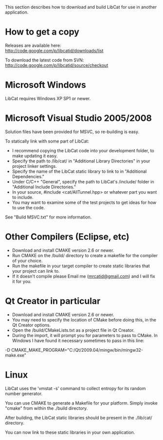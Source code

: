 This section describes how to download and build LibCat for use in another application.


# How to get a copy #

Releases are available here: http://code.google.com/p/libcatid/downloads/list

To download the latest code from SVN: http://code.google.com/p/libcatid/source/checkout


# Microsoft Windows #

LibCat requires Windows XP SP1 or newer.


# Microsoft Visual Studio 2005/2008 #

Solution files have been provided for MSVC, so re-building is easy.

To statically link with some part of LibCat:
  * I recommend copying the LibCat code into your development folder, to make updating it easy.
  * Specify the path to /lib/cat/ in "Additional Library Directories" in your project linker settings.
  * Specify the name of the LibCat static library to link to in "Additional Dependencies."
  * Under C/C++ "General", specify the path to LibCat's /include/ folder in "Additional Include Directories."
  * In your source, #include <cat/AllTunnel.hpp> or whatever part you want to include.
  * You may want to examine some of the test projects to get ideas for how to use the code.

See "Build MSVC.txt" for more information.


# Other Compilers (Eclipse, etc) #
  * Download and install CMAKE version 2.6 or newer.
  * Run CMAKE on the /build/ directory to create a makefile for the compiler of your choice.
  * Run the makefile in your target compiler to create static libraries that your project can link to.
  * If it doesn't compile please Email me (mrcatid@gmail.com) and I will fix it for you.

# Qt Creator in particular #
  * Download and install CMAKE version 2.6 or newer.
  * You may need to specify the location of CMake before doing this, in the Qt Creator options.
  * Open the /build/CMakeLists.txt as a project file in Qt Creator.
  * During the import, it will prompt you for parameters to pass to CMake.  In Windows I have found it necessary sometimes to pass in this line:

-D CMAKE\_MAKE\_PROGRAM="C:/Qt/2009.04/mingw/bin/mingw32-make.exe"


# Linux #

LibCat uses the 'vmstat -s' command to collect entropy for its random number generator.

You can use CMAKE to generate a Makefile for your platform.  Simply invoke "cmake" from within the ./build directory.

After building, the LibCat static libraries should be present in the ./lib/cat/ directory.

You can now link to these static libraries in your own application.